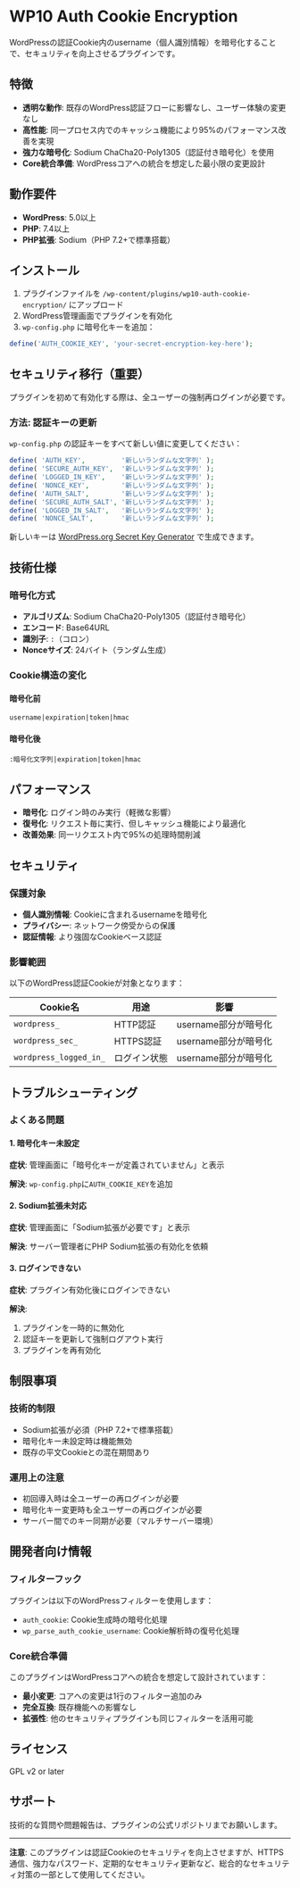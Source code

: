 # WP10 Auth Cookie Encryption

WordPressの認証Cookie内のusername（個人識別情報）を暗号化することで、セキュリティを向上させるプラグインです。

## 特徴

- **透明な動作**: 既存のWordPress認証フローに影響なし、ユーザー体験の変更なし
- **高性能**: 同一プロセス内でのキャッシュ機能により95%のパフォーマンス改善を実現
- **強力な暗号化**: Sodium ChaCha20-Poly1305（認証付き暗号化）を使用
- **Core統合準備**: WordPressコアへの統合を想定した最小限の変更設計

## 動作要件

- **WordPress**: 5.0以上
- **PHP**: 7.4以上
- **PHP拡張**: Sodium（PHP 7.2+で標準搭載）

## インストール

1. プラグインファイルを `/wp-content/plugins/wp10-auth-cookie-encryption/` にアップロード
2. WordPress管理画面でプラグインを有効化
3. `wp-config.php` に暗号化キーを追加：

```php
define('AUTH_COOKIE_KEY', 'your-secret-encryption-key-here');
```

## セキュリティ移行（重要）

プラグインを初めて有効化する際は、全ユーザーの強制再ログインが必要です。

### 方法: 認証キーの更新

`wp-config.php` の認証キーをすべて新しい値に変更してください：

```php
define( 'AUTH_KEY',         '新しいランダムな文字列' );
define( 'SECURE_AUTH_KEY',  '新しいランダムな文字列' );
define( 'LOGGED_IN_KEY',    '新しいランダムな文字列' );
define( 'NONCE_KEY',        '新しいランダムな文字列' );
define( 'AUTH_SALT',        '新しいランダムな文字列' );
define( 'SECURE_AUTH_SALT', '新しいランダムな文字列' );
define( 'LOGGED_IN_SALT',   '新しいランダムな文字列' );
define( 'NONCE_SALT',       '新しいランダムな文字列' );
```

新しいキーは [WordPress.org Secret Key Generator](https://api.wordpress.org/secret-key/1.1/salt/) で生成できます。

## 技術仕様

### 暗号化方式

- **アルゴリズム**: Sodium ChaCha20-Poly1305（認証付き暗号化）
- **エンコード**: Base64URL
- **識別子**: `:`（コロン）
- **Nonceサイズ**: 24バイト（ランダム生成）

### Cookie構造の変化

#### 暗号化前
```
username|expiration|token|hmac
```

#### 暗号化後
```
:暗号化文字列|expiration|token|hmac
```

## パフォーマンス

- **暗号化**: ログイン時のみ実行（軽微な影響）
- **復号化**: リクエスト毎に実行、但しキャッシュ機能により最適化
- **改善効果**: 同一リクエスト内で95%の処理時間削減

## セキュリティ

### 保護対象

- **個人識別情報**: Cookieに含まれるusernameを暗号化
- **プライバシー**: ネットワーク傍受からの保護
- **認証情報**: より強固なCookieベース認証

### 影響範囲

以下のWordPress認証Cookieが対象となります：

| Cookie名 | 用途 | 影響 |
|----------|------|------|
| `wordpress_` | HTTP認証 | username部分が暗号化 |
| `wordpress_sec_` | HTTPS認証 | username部分が暗号化 |
| `wordpress_logged_in_` | ログイン状態 | username部分が暗号化 |

## トラブルシューティング

### よくある問題

#### 1. 暗号化キー未設定
**症状**: 管理画面に「暗号化キーが定義されていません」と表示

**解決**: `wp-config.php`に`AUTH_COOKIE_KEY`を追加

#### 2. Sodium拡張未対応
**症状**: 管理画面に「Sodium拡張が必要です」と表示

**解決**: サーバー管理者にPHP Sodium拡張の有効化を依頼

#### 3. ログインできない
**症状**: プラグイン有効化後にログインできない

**解決**: 
1. プラグインを一時的に無効化
2. 認証キーを更新して強制ログアウト実行
3. プラグインを再有効化

## 制限事項

### 技術的制限

- Sodium拡張が必須（PHP 7.2+で標準搭載）
- 暗号化キー未設定時は機能無効
- 既存の平文Cookieとの混在期間あり

### 運用上の注意

- 初回導入時は全ユーザーの再ログインが必要
- 暗号化キー変更時も全ユーザーの再ログインが必要
- サーバー間でのキー同期が必要（マルチサーバー環境）

## 開発者向け情報

### フィルターフック

プラグインは以下のWordPressフィルターを使用します：

- `auth_cookie`: Cookie生成時の暗号化処理
- `wp_parse_auth_cookie_username`: Cookie解析時の復号化処理

### Core統合準備

このプラグインはWordPressコアへの統合を想定して設計されています：

- **最小変更**: コアへの変更は1行のフィルター追加のみ
- **完全互換**: 既存機能への影響なし
- **拡張性**: 他のセキュリティプラグインも同じフィルターを活用可能

## ライセンス

GPL v2 or later

## サポート

技術的な質問や問題報告は、プラグインの公式リポジトリまでお願いします。

---

**注意**: このプラグインは認証Cookieのセキュリティを向上させますが、HTTPS通信、強力なパスワード、定期的なセキュリティ更新など、総合的なセキュリティ対策の一部として使用してください。